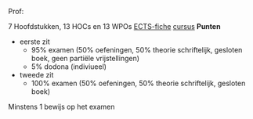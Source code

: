 Prof:

7 Hoofdstukken, 13 HOCs en 13 WPOs
[ECTS-fiche](https://caliweb.vub.be/?page=course-offer&id=006325&anchor=2&target=pr&year=2425&language=nl&output=html)
[cursus](https://soft.vub.ac.be/~jnicolay/courses/ad1/)
**Punten**
- eerste zit
	- 95% examen (50% oefeningen, 50% theorie schriftelijk, gesloten boek, geen partiële vrijstellingen)
	- 5% dodona (indiviueel)
- tweede zit
	- 100% examen (50% oefeningen, 50% theorie schriftelijk, gesloten boek)

Minstens 1 bewijs op het examen
